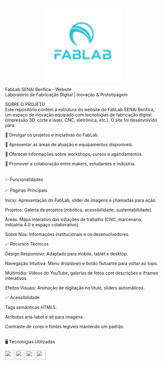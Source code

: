 <div align="center"> <img src="img/logo_fablab_azul.png" alt="Logo FabLab" width="250"> </div>

FabLab SENAI Benfica - Website  
Laboratório de Fabricação Digital | Inovação & Prototipagem

SOBRE O PROJETO  
Este repositório contém a estrutura do website do FabLab SENAI Benfica, um espaço de inovação equipado com tecnologias de fabricação digital (impressão 3D, corte a laser, CNC, eletrônica, etc.). 
O site foi desenvolvido para:

📌 Divulgar os projetos e iniciativas do FabLab.

📌 Apresentar as áreas de atuação e equipamentos disponíveis.

📌 Oferecer informações sobre workshops, cursos e agendamentos.

📌 Promover a colaboração entre makers, estudantes e indústria.  <br>
<br><br>
✨ Funcionalidades  
<br>
✅ Páginas Principais

Início: Apresentação do FabLab, slider de imagens e chamadas para ação.

Projetos: Galeria de projetos (robótica, acessibilidade, sustentabilidade).

Áreas: Mapa interativo das estações de trabalho (CNC, marcenaria, indústria 4.0 e espaço colaborativo).

Sobre Nós: Informações institucionais e os desenvolvedores.

  
✅ Recursos Técnicos

Design Responsivo: Adaptado para mobile, tablet e desktop.

Navegação Intuitiva: Menu dropdown e botão flutuante para voltar ao topo.

Multimídia: Vídeos do YouTube, galerias de fotos com descrições e iframes interativos.

Efeitos Visuais: Animação de digitação no título, sliders automáticos.

  
✅ Acessibilidade

Tags semânticas HTML5.

Atributos aria-label e alt para imagens.

Contraste de cores e fontes legíveis mantendo um padrão.
  
<br>🖥️ Tecnologias Utilizadas  

<img src="https://cdn.jsdelivr.net/gh/devicons/devicon/icons/html5/html5-original.svg" width="30" height="30"/>  <img src="https://cdn.jsdelivr.net/gh/devicons/devicon/icons/css3/css3-original.svg" width="30" height="30"/> 
  <img src="https://cdn.jsdelivr.net/gh/devicons/devicon/icons/javascript/javascript-original.svg" width="30" height="30"/>  <img src="https://cdn.jsdelivr.net/gh/devicons/devicon/icons/git/git-original.svg" width="30" height="30"/>

